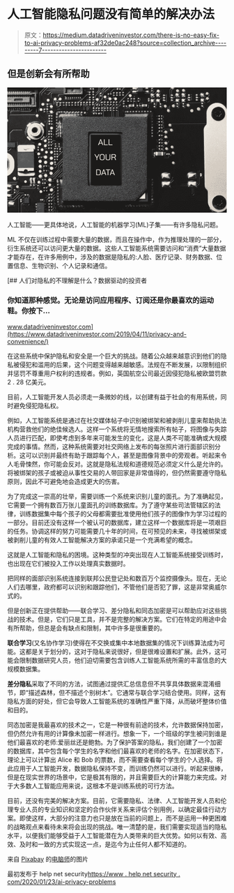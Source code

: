 # 人工智能隐私问题没有简单的解决办法

> 原文：<https://medium.datadriveninvestor.com/there-is-no-easy-fix-to-ai-privacy-problems-af32de0ac248?source=collection_archive---------7----------------------->

## 但是创新会有所帮助

![](img/220c94def888be88ed7f083cb006dce6.png)

人工智能——更具体地说，人工智能的机器学习(ML)子集——有许多隐私问题。

ML 不仅在训练过程中需要大量的数据，而且在操作中，作为推理处理的一部分，衍生系统还可以访问更大量的数据。这些人工智能系统需要访问和“消费”大量数据才能存在，在许多用例中，涉及的数据是隐私的:人脸、医疗记录、财务数据、位置信息、生物识别、个人记录和通信。

[](https://www.datadriveninvestor.com/2019/04/11/privacy-and-convenience/) [## 人们对隐私的不理解是什么？数据驱动的投资者

### 你知道那种感觉。无论是访问应用程序、订阅还是你最喜欢的运动鞋。你按下…

www.datadriveninvestor.com](https://www.datadriveninvestor.com/2019/04/11/privacy-and-convenience/) 

在这些系统中保护隐私和安全是一个巨大的挑战。随着公众越来越意识到他们的隐私被侵犯和滥用的后果，这个问题变得越来越敏感。法规在不断发展，以限制组织并惩罚不尊重用户权利的违规者。例如，英国航空公司最近因侵犯隐私被欧盟罚款 2 . 28 亿美元。

目前，人工智能开发人员必须走一条微妙的线，以创建有益于社会的有用系统，同时避免侵犯隐私权。

例如，人工智能系统是通过在社交媒体帖子中识别被绑架和被剥削儿童来帮助执法机构营救他们的绝佳候选人。这样一个系统将无情地搜索所有帖子，将图像与失踪人员进行匹配，即使考虑到多年来可能发生的变化，这是人类不可能准确或大规模完成的事情。然而，这种系统需要对社交网络上发布的每张照片进行面部识别分析。这可以识别并最终有助于跟踪每个人，甚至是图像背景中的旁观者。听起来令人毛骨悚然，你可能会反对。这就是隐私法规和道德规范必须定义什么是允许的。将被绑架的孩子或被迫从事性交易的人带回家是非常值得的，但仍然需要遵守隐私原则，因此不可避免地会造成更大的伤害。

为了完成这一崇高的壮举，需要训练一个系统来识别儿童的面孔。为了准确起见，它需要一个拥有数百万张儿童面孔的训练数据库。为了遵守某些司法管辖区的法律，训练数据集中每个孩子的父母都需要批准使用他们孩子的图像作为学习过程的一部分。目前还没有这样一个被认可的数据库，建立这样一个数据库将是一项艰巨的任务。协调这样的努力可能需要几十年的时间，在可预见的未来，寻找被绑架或被剥削儿童的有效人工智能解决方案的承诺只是一个充满希望的概念。

这就是人工智能和隐私的困境。这种类型的冲突出现在人工智能系统接受训练时，也出现在它们被投入工作以处理真实数据时。

把同样的面部识别系统连接到联邦公民登记处和数百万个监控摄像头。现在，无论人们去哪里，政府都可以识别和跟踪他们，不管他们是否犯了罪，这是非常奥威尔式的。

但是创新正在提供帮助——联合学习、差分隐私和同态加密是可以帮助应对这些挑战的技术。但是，它们只是工具，并不是完整的解决方案。它们在特定的用途中会有所帮助，但总是会有缺点和限制，其中许多是很重要的。

**联合学习**(又名协作学习)使得在不交换或集中本地数据集的情况下训练算法成为可能。这都是关于划分的，这对于隐私来说很好，但是很难设置和扩展。此外，这可能会限制数据研究人员，他们迫切需要包含训练人工智能系统所需的丰富信息的大规模数据集。

**差分隐私**采取了不同的方法，试图通过提供汇总信息但不共享具体数据来混淆细节，即“描述森林，但不描述个别树木”。它通常与联合学习结合使用。同样，这有隐私方面的好处，但它会导致人工智能系统的准确性严重下降，从而破坏整体价值和目的。

同态加密是我最喜欢的技术之一，它是一种很有前途的技术，允许数据保持加密，但仍然允许有用的计算像未加密一样进行。想象一下，一个班级的学生被问到谁是他们最喜欢的老师:爱丽丝还是鲍勃。为了保护答案的隐私，我们创建了一个加密的数据库，其中包含每个学生的名字和他们最喜欢的老师的名字。在加密状态下，理论上可以计算出 Alice 和 Bob 的票数，而不需要查看每个学生的个人选择。将此应用于人工智能开发，数据隐私保持不变，而训练仍然可以进行。听起来很棒，但是在现实世界的场景中，它是极其有限的，并且需要巨大的计算能力来完成。对于大多数人工智能应用来说，这根本不是训练系统的可行方法。

目前，还没有完美的解决方案。目前，它需要隐私、法律、人工智能开发人员和伦理专业人员的专业知识和坚定的合作伙伴关系来评估个别用例，以确定最佳行动方案。即使这样，大部分的注意力也只是放在当前的问题上，而不是运用一种更困难的战略观点来看待未来将会出现的挑战。唯一清楚的是，我们需要实现适当的隐私水平，以便我们能够受益于人工智能潜在为人类带来的巨大优势。如何以有效、高效、及时和一致的方式实现这一点，是迄今为止任何人都不知道的。

来自 [Pixabay](https://pixabay.com/?utm_source=link-attribution&utm_medium=referral&utm_campaign=image&utm_content=2301646) 的[电脑师](https://pixabay.com/users/Computerizer-4588466/?utm_source=link-attribution&utm_medium=referral&utm_campaign=image&utm_content=2301646)的图片

最初发布于 help net security[https://www . help net security . com/2020/01/23/ai-privacy-problems](https://www.helpnetsecurity.com/2020/01/23/ai-privacy-problems)